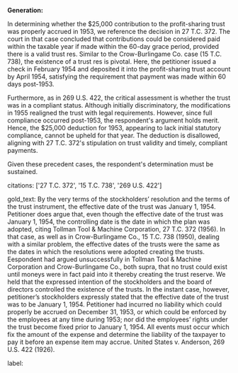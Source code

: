 **Generation:**

In determining whether the $25,000 contribution to the profit-sharing trust was properly accrued in 1953, we reference the decision in 27 T.C. 372. The court in that case concluded that contributions could be considered paid within the taxable year if made within the 60-day grace period, provided there is a valid trust res. Similar to the Crow-Burlingame Co. case (15 T.C. 738), the existence of a trust res is pivotal. Here, the petitioner issued a check in February 1954 and deposited it into the profit-sharing trust account by April 1954, satisfying the requirement that payment was made within 60 days post-1953.

Furthermore, as in 269 U.S. 422, the critical assessment is whether the trust was in a compliant status. Although initially discriminatory, the modifications in 1955 realigned the trust with legal requirements. However, since full compliance occurred post-1953, the respondent's argument holds merit. Hence, the $25,000 deduction for 1953, appearing to lack initial statutory compliance, cannot be upheld for that year. The deduction is disallowed, aligning with 27 T.C. 372's stipulation on trust validity and timely, compliant payments.

Given these precedent cases, the respondent's determination must be sustained.

citations: ['27 T.C. 372', '15 T.C. 738', '269 U.S. 422']

gold_text: By the very terms of the stockholders’ resolution and the terms of the trust instrument, the effective date of the trust was January 1, 1954. Petitioner does argue that, even though the effective date of the trust was January 1, 1954, the controlling date is the date in which the plan was adopted, citing Tollman Tool & Machine Corporation, 27 T.C. 372 (1956). In that case, as well as in Crow-Burlingame Co., 15 T.C. 738 (1950), dealing with a similar problem, the effective dates of the trusts were the same as the dates in which the resolutions were adopted creating the trusts. Eespondent had argued unsuccessfully in Tollman Tool & Machine Corporation and Crow-Burlingame Co., both supra, that no trust could exist until moneys were in fact paid into it thereby creating the trust reserve. We held that the expressed intention of the stockholders and the board of directors controlled the existence of the trusts. In the instant case, however, petitioner’s stockholders expressly stated that the effective date of the trust was to be January 1, 1954. Petitioner had incurred no liability which could properly be accrued on December 31, 1953, or which could be enforced by the employees at any time during 1953; nor did the employees’ rights under the trust become fixed prior to January 1, 1954. All events must occur which fix the amount of the expense and determine the liability of the taxpayer to pay it before an expense item may accrue. United States v. Anderson, 269 U.S. 422 (1926).

label: 